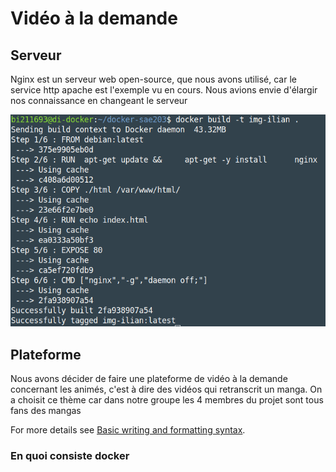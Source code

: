 # Vidéo à la demande  

## Serveur

Nginx est un serveur web open-source, que nous avons utilisé, car le service http apache est l'exemple vu en cours. Nous avions envie d'élargir nos connaissance en changeant le serveur 

![build.png](/docs/assets/images/build.png)

## Plateforme

Nous avons décider de faire une plateforme de vidéo à la demande concernant les animés, c'est à dire des vidéos qui retranscrit un manga. On a choisit ce thème car dans notre groupe les 4 membres du projet sont tous fans des mangas



For more details see [Basic writing and formatting syntax](https://docs.github.com/en/github/writing-on-github/getting-started-with-writing-and-formatting-on-github/basic-writing-and-formatting-syntax).

### En quoi consiste docker

